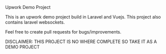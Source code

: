 Upwork Demo Project

This is an upwork demo project build in Laravel and Vuejs. 
This project also contains laravel websockets.

Feel free to create pull requests for bugs/improvements.

DISCLAIMER: THIS PROJECT IS NO WHERE COMPLETE SO TAKE IT AS A DEMO PROJECT